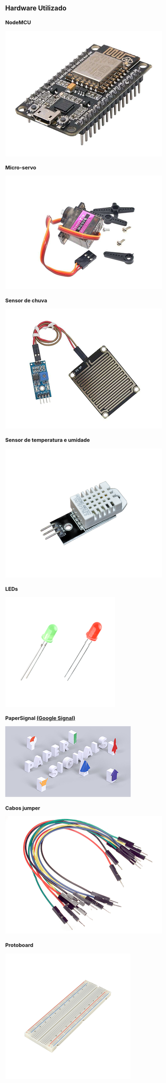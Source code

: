 ## Hardware Utilizado

### **NodeMCU**
![](nodemcu.png)
### **Micro-servo**
![](microservo1.png)
### **Sensor de chuva**
![](sensorchuva.png)
### **Sensor de temperatura e umidade**
![](dht22-2.png)
### **LEDs**
![](leds-4.png)
### **PaperSignal** [(Google Signal)](https://papersignals.withgoogle.com/static/files/umbrella.pdf)
![](papersignals1.png)
### **Cabos jumper**
![](conectores1.png)
### **Protoboard**
![](protoboard1.png)
